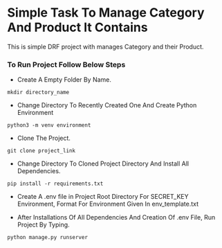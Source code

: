 # Simple Task To Manage Category And Product It Contains

This is simple DRF project with manages Category and their Product.

### To Run Project Follow Below Steps
- Create A Empty Folder By Name.
```shell
mkdir directory_name
```

- Change Directory To Recently Created One And Create Python Environment
```shell
python3 -m venv environment
```
- Clone The Project.
```shell
git clone project_link
```
- Change Directory To Cloned Project Directory And Install All Dependencies.
```shell
pip install -r requirements.txt
```
- Create A .env file in Project Root Directory For SECRET_KEY Environment, Format For Environment Given In env_template.txt

- After Installations Of All Dependencies And Creation Of .env File, Run Project By Typing.
```shell
python manage.py runserver
```